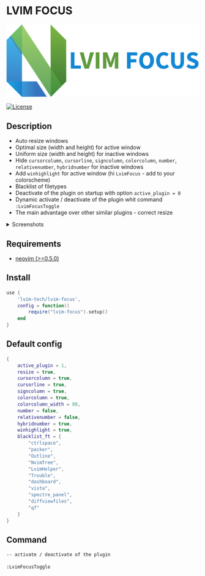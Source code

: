 # LVIM FOCUS

![LVIM FOCUS](https://github.com/lvim-tech/lvim-focus/blob/main/media/lvim-focus.png)

[![License](https://img.shields.io/badge/License-BSD%203--Clause-blue.svg)](https://github.com/lvim-tech/lvim-helper/blob/main/LICENSE)

## Description

- Auto resize windows
- Optimal size (width and height) for active window
- Uniform size (width and height) for inactive windows
- Hide `cursorcolumn`, `cursorline`, `signcolumn`, `colorcolumn`, `number`, `relativenumber`, `hybridnumber` for inactive windows
- Add `winhighlight` for active window (hi `LvimFocus` - add to your colorscheme)
- Blacklist of filetypes
- Deactivate of the plugin on startup with option `active_plugin = 0`
- Dynamic activate / deactivate of the plugin whit command `:LvimFocusToggle`
- The main advantage over other similar plugins - correct resize

<details>
<summary>Screenshots</summary>

![01](https://github.com/lvim-tech/lvim-focus/blob/main/media/screenshot_1.png)

![02](https://github.com/lvim-tech/lvim-focus/blob/main/media/screenshot_2.png)

![03](https://github.com/lvim-tech/lvim-focus/blob/main/media/screenshot_3.png)

</details>

## Requirements

- [neovim (>=0.5.0)](https://github.com/neovim/neovim/wiki/Installing-Neovim)

## Install

```lua
use {
    'lvim-tech/lvim-focus',
    config = function()
        require("lvim-focus").setup()
    end
}
```

## Default config

```lua
{
    active_plugin = 1,
    resize = true,
    cursorcolumn = true,
    cursorline = true,
    signcolumn = true,
    colorcolumn = true,
    colorcolumn_width = 80,
    number = false,
    relativenumber = false,
    hybridnumber = true,
    winhighlight = true,
    blacklist_ft = {
        "ctrlspace",
        "packer",
        "Outline",
        "NvimTree",
        "LvimHelper",
        "Trouble",
        "dashboard",
        "vista",
        "spectre_panel",
        "diffviewfiles",
        "qf"
    }
}
```

## Command

```
-- activate / deactivate of the plugin

:LvimFocusToggle
```
